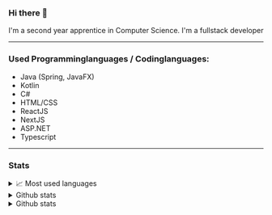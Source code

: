 ### Hi there 👋

I'm a second year apprentice in Computer Science.
I'm a fullstack developer

---
### Used Programminglanguages / Codinglanguages:
- Java (Spring, JavaFX)
- Kotlin
- C#
- HTML/CSS
- ReactJS
- NextJS
- ASP.NET
- Typescript
---
### Stats

<details>
  <summary>📈 Most used languages</summary>
  <br>
  <img align="center" alt="shan15dev's most used languages" src="https://github-readme-stats.vercel.app/api/top-langs/?username=shan15dev&langs_count=8&theme=cobalt" />
</details>
<details>
  <summary>Github stats</summary>
  <br>
  <img align="center" alt="shan15dev's github stats" src="https://github-readme-stats.vercel.app/api?username=shan15dev"/>
</details>
<details>
  <summary>Github stats</summary>
  <br>
  <img align="center" alt="shan15dev's coding time this week" src="https://github-readme-stats.vercel.app/api/wakatime?username=shan15dev"/>
</details>
